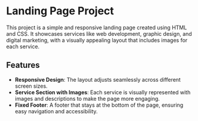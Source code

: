 # Landing Page Project

This project is a simple and responsive landing page created using HTML and CSS. It showcases services like web development, graphic design, and digital marketing, with a visually appealing layout that includes images for each service.

## Features

- **Responsive Design**: The layout adjusts seamlessly across different screen sizes.
- **Service Section with Images**: Each service is visually represented with images and descriptions to make the page more engaging.
- **Fixed Footer**: A footer that stays at the bottom of the page, ensuring easy navigation and accessibility.
